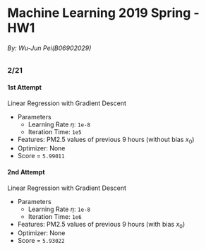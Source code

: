 # Machine Learning 2019 Spring - HW1

###### By: Wu-Jun Pei(B06902029)

### 2/21

#### 1st Attempt

Linear Regression with Gradient Descent

- Parameters
    - Learning Rate $\eta$: `1e-8`
    - Iteration Time: `1e5`
- Features: PM2.5 values of previous 9 hours (without bias $x_0$)
- Optimizer: None
- Score = `5.99011`

#### 2nd Attempt

Linear Regression with Gradient Descent

- Parameters
    - Learning Rate $\eta$: `1e-8`
    - Iteration Time: `1e6`
- Features: PM2.5 values of previous 9 hours (with bias $x_0$)
- Optimizer: None
- Score = `5.93022`
